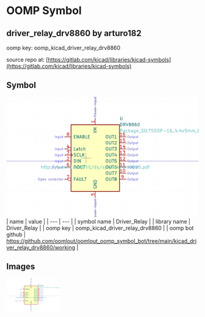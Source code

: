 # OOMP Symbol  
## driver_relay_drv8860  by arturo182  
  
oomp key: oomp_kicad_driver_relay_drv8860  
  
source repo at: [https://gitlab.com/kicad/libraries/kicad-symbols](https://gitlab.com/kicad/libraries/kicad-symbols)  
## Symbol  
  
[![working.png](working_600.png)](working.png)  
| name | value | 
| --- | --- | 
| symbol name | Driver_Relay | 
| library name | Driver_Relay | 
| oomp key | oomp_kicad_driver_relay_drv8860 | 
| oomp bot github | https://github.com/oomlout/oomlout_oomp_symbol_bot/tree/main/kicad_driver_relay_drv8860/working | 
## Images  
  
[![working.png](working_140.png)](working.png)  

